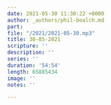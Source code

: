 ```yaml
---
date: 2021-05-30 11:30:22 +0000
author: _authors/phil-boalch.md
part: 
file: "/2021/2021-05-30.mp3"
title: 30-05-2021
scripture: ''
description: ''
series: ''
duration: '54:54'
length: 65885434
image: ''
notes: ''

---
```

